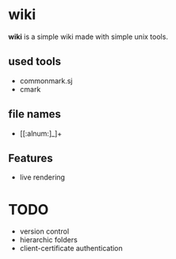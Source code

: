 wiki
====

**wiki** is a simple wiki made with simple unix tools.

## used tools
 * commonmark.sj
 * cmark

## file names
 * [[:alnum:]_]+

## Features
 * live rendering

# TODO
 * version control
 * hierarchic folders
 * client-certificate authentication
